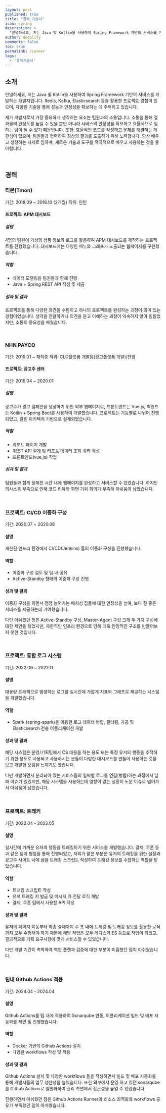 ```yaml
---
layout: post
published: true
title: "경력 기술서"
icon: spring
description: >
  "안녕하세요, 저는 Java 및 Kotlin을 사용하여 Spring Framework 기반의 서비스를 개발하는 개발자입니다."
author: deeplify
comments: false
toc: true
permalink: /career
tags:
  - '경력기술서'
---
```


## 소개

안녕하세요, 저는 Java 및 Kotlin을 사용하여 Spring Framework 기반의 서비스를 개발하는 개발자입니다. Redis, Kafka, Elasticsearch 등을 활용한 프로젝트 경험이 있으며, 다양한 기술을 통해 성능과 안정성을 확보하는 데 주력하고 있습니다.

제가 개발자로서 가장 중요하게 생각하는 요소는 팀원과의 소통입니다. 소통을 통해 결과물의 완성도를 높일 수 있을 뿐만 아니라 서비스의 안정성을 확보하고 효율적으로 일하는 팀이 될 수 있기 때문입니다. 또한, 효율적인 코드를 작성하고 문제를 해결하는 데 관심이 많으며, 팀원들과 협력하여 최상의 결과를 도출하기 위해 노력합니다. 항상 배우고 성장하는 자세로 임하며, 새로운 기술과 도구를 적극적으로 배우고 사용하는 것을 좋아합니다.

<br>

## 경력

### 티몬(Tmon)

기간: 2018.09 ~ 2018.10 (2개월)
직위: 인턴

#### 프로젝트: APM 대시보드

##### 설명

4명의 팀원이 가상의 상품 정보와 로그를 활용하여 APM 대시보드를 제작하는 프로젝트를 진행했습니다. 대시보드에는 다양한 메뉴와 그래프가 노출되는 웹페이지를 구현했습니다.

##### 역할

- 데이터 모델링을 팀원들과 함께 진행
- Java + Spring REST API 작성 및 제공

##### 성과 및 결과

프로젝트를 통해 다양한 의견을 수렴하고 하나의 프로젝트를 완성하는 과정이 의미 있는 경험이었습니다. 생각을 전달하거나 의견을 듣고 이해하는 과정이 익숙하지 않아 힘들었지만, 소통의 중요성을 배웠습니다.

<br>

### NHN PAYCO

기간: 2019.01 ~ 재직중
직위: CLO플랫폼 개발팀(광고플랫폼 개발)/전임

#### 프로젝트: 광고주 센터

기간: 2019.04 ~ 2020.01

##### 설명

광고주가 광고 캠페인을 생성하기 위한 외부 웹페이지로, 프론트엔드는 Vue.js, 백엔드는 Kotlin + Spring Boot를 사용하여 개발했습니다. 프로젝트는 기능별로 나뉘어 진행되었고, 클린 아키텍처 기반으로 설계되었습니다.

##### 역할

- 리포트 페이지 개발
- REST API 설계 및 리포트 데이터 조회 쿼리 작성
- 프론트엔드(vue.js) 작업

##### 성과 및 결과

팀원들과 함께 정해진 시간 내에 웹페이지를 완성하고 서비스할 수 있었습니다. 하지만 의사소통 부족으로 인해 코드 리뷰와 화면 기획 회의가 부족해 아쉬움이 남았습니다.

<br>

### 프로젝트: CI/CD 이중화 구성

기간: 2020.07 ~ 2020.08

#### 설명

제한된 인프라 환경에서 CI/CD(Jenkins) 툴의 이중화 구성을 진행했습니다.

#### 역할

- 이중화 구성 검토 및 팀 내 공유
- Active-Standby 형태의 이중화 구성 진행

#### 성과 및 결과

이중화 구성을 하면서 점점 늘어가는 배치성 잡들에 대한 안정성을 높여, 보다 질 좋은 서비스를 제공하는데 기여했습니다.

다만 아쉬웠던 점은 Active-Standby 구성, Master-Agent 구성 크게 두 가지 구성에 대한 제안을 했었지만, 제한적인 인프라 환경으로 인해 더욱 안정적인 구조를 만들어보지 못한 것입니다.

<br>

### 프로젝트: 통합 로그 시스템

기간: 2022.09 ~ 2022.11

#### 설명

대용량 트래픽으로 발생하는 로그를 실시간에 가깝게 지표와 그래프로 제공하는 시스템을 개발했습니다.

#### 역할

- Spark (spring-spark)을 이용한 로그 데이터 병합, 필터링, 가공 및 Elasticsearch 전송 어플리케이션 개발

#### 성과 및 결과

해당 시스템은 운영/기획팀에서 CS 대응을 하는 용도 또는 특정 유저의 행동을 추적하기 위한 용도로 사용되고 사용하시는 분들이 다양한 대시보드를 만들어 사용하는 것을 보고 개발한 보람을 느끼기도 했습니다.

다만 개발하면서 분리되어 있는 서비스들의 일짜별 로그를 연결(병합)하는 과정에서 날짜 이슈가 있었지만, 해당 시스템을 사용하는데 영향이 없는 상황이 노운 이슈로 넘어가서 아쉬움이 남았습니다.

<br>

### 프로젝트: 트래커

기간: 2023.04 - 2023.05

#### 설명

실시간에 가까운 유저의 행동을 트래킹하기 위한 서비스를 개발했습니다. 결제, 쿠폰 등과 같은 팀과 협업을 통해 진행되었고, 저희가 맡은 부분은 유저의 트래킹을 위한 설정과 광고주 사이트 내에 심을 트래킹 스크립트 작성하여 트래킹 정보를 수집하는 역할을 맡았습니다.

#### 역할

- 트래킹 스크립트 작성
- 유저 트래킹 키 발급 및 메시지 큐 전달 로직 개발
- 결제, 쿠폰 팀에서 사용할 API 작성

#### 성과 및 결과

유저의 페이지 이동부터 최종 결제까지 수 초 내에 트래킹 및 트래킹 정보를 활용한 로직까지 모두 수행해야 하기 때문에 해당 작업은 모두 레디스와 ES 등으로 작업이 되었고, 결과적으로 기획 요구사항에 맞게 서비스할 수 있었습니다.

다만 개발 기간이 촉박하여 백업 플랜과 검증에 대한 부분이 미흡했던 점이 아쉬웠습니다.

<br>

### 팀내 Github Actions 적용

기간: 2024.04 - 2024.04


#### 설명

Github Actions를 팀 내에 적용하여 Sonarqube 연동, 어플리케이션 빌드 및 배포 자동화를 제안 및 진행했습니다.

#### 역할

- Docker 기반의 Github Actions 설치
- 다양한 workflows 작성 및 적용

#### 성과 및 결과

Github Actions 설치 및 다양한 workflows 들을 작성하면서 빌드 및 배포 자동화를 통해 개발자들의 업무 생산성을 높였습니다. 또한 외부에서 운영 하고 있던 sonarqube를 Github Actions로 일원화하여 관리 측면에서 접근성을 높일 수 있었습니다.

진행하면서 아쉬웠던 점은 Github Actions Runner의 리소스 최적화와 workflows 공유가 부족했던 점이 아쉬웠습니다.
